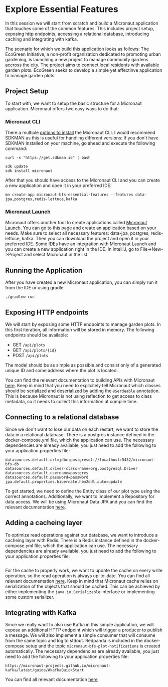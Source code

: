 # Explore Essential Features

In this session we will start from scratch and build a Micronaut application that touches some of the common features. This includes project setup, exposing http endpoints, accessing a relational database, introducing caching and integrating with kafka.

The scenario for which we build this application looks as follows:
The EcoGreen Initiative, a non-profit organization dedicated to promoting urban gardening, is launching a new project to manage community gardens accross the city. The project aims to connect local residents with available garden plots. EcoGreen seeks to develop a simple yet effectinve application to manage garden plots.

## Project Setup
To start with, we want to setup the basic structure for a Micronaut application. Micronaut offers two easy ways to do that:

### Micronaut CLI
There a multiple [options to install](https://micronaut-projects.github.io/micronaut-starter/latest/guide/#installation) the Micronaut CLI. I would recommend SDKMAN as this is useful for handling different versions:
If you don't have SDKMAN installed on your machine, go ahead and execute the following command:
```shell
curl -s "https://get.sdkman.io" | bash
```
```shell
sdk update
sdk install micronaut
```

After that you should have access to the Micronaut CLI and you can create a new application and open it in your preferred IDE:
```shell
mn create-app micronaut-bfs-essential-features --features data-jpa,postgres,redis-lettuce,kafka
```

### Micronaut Launch
Micronaut offers another tool to create applications called [Micronaut Launch](https://micronaut.io/launch/). You can go to this page and create an application based on your needs. Make sure to select all necessary features: data-jpa, postgres, redis-lettuce, kafka. Then you can download the project and open it in your preferred IDE.
Some IDEs have an integration with Micronaut Launch and you can create a new application right in the IDE. In IntelliJ, go to File->New->Project and select Micronaut in the list. 

## Running the Application
After you have created a new Micronaut application, you can simply run it from the IDE or using gradle:
```shell
./gradlew run
```

## Exposing HTTP endpoints
We will start by exposing some HTTP endpoints to manage garden plots. In this first iteration, all information will be stored in memory.
The following endpoints should be available:
- GET `/api/plots`
- GET `/api/plots/{id}`
- POST `/api/plots`

The model should be as simple as possible and consist only of a generated unique ID and some address where the plot is located.

You can find the relevant documentation to building APIs with Micronaut [here](https://docs.micronaut.io/latest/guide/#binding).
Keep in mind that you need to explicitely tell Micronaut which classes should be serialized and deserialized by adding the `@Serdeable` annotation. This is because Micronaut is not using reflection to get access to class metadata, so it needs to collect this information at compile time.

## Connecting to a relational database
Since we don't want to lose our data on each restart, we want to store the data in a relational database. There is a postgres instance defined in the docker-compose.yml file, which the application can use. The necessary dependencies are already available, you just need to add the following to your application.properties file:
```properties
datasources.default.url=jdbc:postgresql://localhost:5432/micronaut-bfs-db
datasources.default.driver-class-name=org.postgresql.Driver
datasources.default.username=postgres
datasources.default.password=password
jpa.default.properties.hibernate.hbm2ddl.auto=update
```
To get started, we need to define the Entity class of our plot type using the correct annotations. Additionally, we want to implement a Repository for data access. 
We will be using Micronaut Data JPA and you can find the relevant documentation [here](https://micronaut-projects.github.io/micronaut-data/latest/guide/#hibernateJpaAnnotations).

## Adding a cacheing layer
To optimize read operations against our database, we want to introduce a cacheing layer with Redis. There is a Redis instance defined in the docker-compose.yml file, which the application can use. The necessary dependencies are already available, you just need to add the following to your application.properties file:
```properties
```
For the cache to properly work, we want to update the cache on every write operation, so the read operation is always up-to-date. You can find all relevant documentation [here](https://micronaut-projects.github.io/micronaut-cache/latest/guide/#annotations).
Keep in mind that Micronaut cache relies on serialization of the objects that should be cached. This can be achieved by either implementing the `java.io.Serializable` interface or implementing some custom serializer.

## Integrating with Kafka
Since we really want to also use Kafka in this simple application, we will expose an additional HTTP endpoint which will trigger a producer to publish a message. We will also implement a simple consumer that will consume from the same topic and log to stdout. Redpanda is included in the docker-compose setup and the topic `micronaut-bfs-plot-notifications` is created automatically. The necessary dependencies are already available, you just need to add the following to your application.properties file:
```properties
https://micronaut-projects.github.io/micronaut-kafka/latest/guide/#kafkaQuickStart
```
You can find all relevant documentation [here](https://micronaut-projects.github.io/micronaut-kafka/latest/guide/#kafkaQuickStart)
